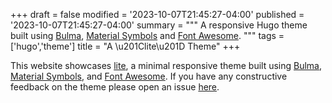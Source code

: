 +++
draft = false
modified = '2023-10-07T21:45:27-04:00'
published = '2023-10-07T21:45:27-04:00'
summary = """
A responsive Hugo theme built using [Bulma](https://bulma.io/), 
[Material Symbols](https://fonts.google.com/icons) and 
[Font Awesome](https://fontawesome.com/).
"""
tags = ['hugo','theme']
title = "A \u201Clite\u201D Theme"
+++

This website showcases [lite](https://github.com/phyiction/hugo-lite), a minimal 
responsive theme built using [Bulma](https://bulma.io/), 
[Material Symbols](https://fonts.google.com/icons), and 
[Font Awesome](https://fontawesome.com/). If you have any constructive feedback
on the theme please open an issue [here](https://github.com/phyiction/hugo-lite/issues/new).